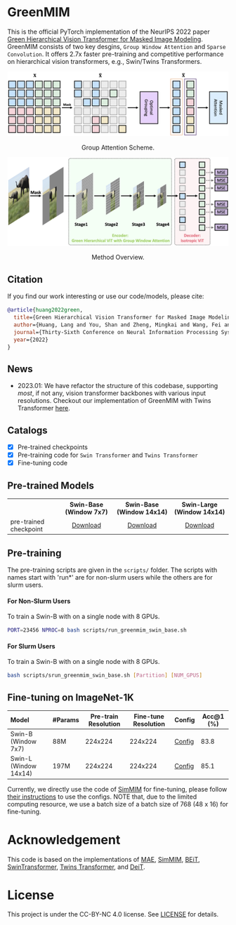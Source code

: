 # GreenMIM

This is the official PyTorch implementation of the NeurIPS 2022 paper [Green Hierarchical Vision Transformer for Masked Image Modeling](https://arxiv.org/abs/2205.13515). GreenMIM consists of two key desgins, `Group Window Attention` and `Sparse Convolution`. It offers 2.7x faster pre-training and competitive performance on hierarchical vision transformers, e.g., Swin/Twins Transformers.

<p align="center">
  <img src="figs/GroupAttention.png" >
</p>
<p align="center">
  Group Attention Scheme.
</p>

<p align="center">
  <img src="figs/GreenMIM.png" >
</p>
<p align="center">
  Method Overview.
</p>

## Citation
If you find our work interesting or use our code/models, please cite:

```bibtex
@article{huang2022green,
  title={Green Hierarchical Vision Transformer for Masked Image Modeling},
  author={Huang, Lang and You, Shan and Zheng, Mingkai and Wang, Fei and Qian, Chen and Yamasaki, Toshihiko},
  journal={Thirty-Sixth Conference on Neural Information Processing Systems},
  year={2022}
}
```

## News
- 2023.01: We have refactor the structure of this codebase, supporting *most*, if not any, vision transformer backbones with various input resolutions. Checkout our implementation of GreenMIM with Twins Transformer [here](modeling/green_twins_models.py).

## Catalogs

- [x] Pre-trained checkpoints
- [x] Pre-training code for `Swin Transformer` and `Twins Transformer`
- [x] Fine-tuning code

## Pre-trained Models

<table><tbody>
<!-- START TABLE -->
<!-- TABLE HEADER -->
<th valign="bottom"></th>
<th valign="bottom">Swin-Base (Window 7x7)</th>
<th valign="bottom">Swin-Base (Window 14x14)</th>
<th valign="bottom">Swin-Large (Window 14x14)</th>
<!-- TABLE BODY -->
<tr><td align="left">pre-trained checkpoint</td>
<td align="center"><a href="https://drive.google.com/file/d/1vCt7QN3rNC7hmWlWYomqfhjUqN-PvR7a/view?usp=sharing">Download</a></td>
<td align="center"><a href="https://drive.google.com/file/d/1P1dAdcZtSEGWFQy5GeeJdfGTqesSAES9/view?usp=sharing">Download</a></td>
<td align="center"><a href="https://drive.google.com/file/d/1Tw1KeGviVWxbVt3h1TT7BxTX1aLeT-Nm/view?usp=sharing">Download</a></td>

</tbody></table>

## Pre-training

The pre-training scripts are given in the `scripts/` folder. The scripts with names start with 'run*' are for non-slurm users while the others are for slurm users.

#### For Non-Slurm Users

To train a Swin-B with on a single node with 8 GPUs.
```bash
PORT=23456 NPROC=8 bash scripts/run_greenmim_swin_base.sh
```

#### For Slurm Users

To train a Swin-B with on a single node with 8 GPUs.
```bash
bash scripts/srun_greenmim_swin_base.sh [Partition] [NUM_GPUS] 
```

## Fine-tuning on ImageNet-1K

| Model | #Params | Pre-train Resolution | Fine-tune Resolution | Config | Acc@1 (%) |
| :---- | ------- | -------------------- | -------------------- | ------ | --------- |
| Swin-B (Window 7x7) | 88M | 224x224 | 224x224 |  [Config](ft_configs/greenmim_finetune_swin_base_img224_win7.yaml)  | 83.8 |
| Swin-L (Window 14x14) | 197M | 224x224 | 224x224 | [Config](ft_configs/greenmim_finetune_swin_large_img224_win14.yaml)  | 85.1 |

Currently, we directly use the code of [SimMIM](https://github.com/microsoft/SimMIM) for fine-tuning, please follow [their instructions](https://github.com/microsoft/SimMIM#fine-tuning-pre-trained-models) to use the configs. NOTE that, due to the limited computing resource, we use a batch size of a batch size of 768 (48 x 16) for fine-tuning.


# Acknowledgement
This code is based on the implementations of [MAE](https://github.com/facebookresearch/mae), [SimMIM](https://github.com/microsoft/SimMIM), [BEiT](https://github.com/microsoft/unilm/tree/master/beit), [SwinTransformer](https://github.com/microsoft/Swin-Transformer), [Twins Transformer](https://github.com/Meituan-AutoML/Twins), and [DeiT](https://github.com/facebookresearch/deit).

# License

This project is under the CC-BY-NC 4.0 license. See [LICENSE](LICENSE) for details.
